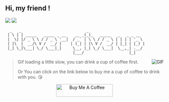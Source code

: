 
<h2>Hi, my friend !</h2>
 
![](https://visitor-badge.glitch.me/badge?page_id=xrkffgg.xrkffgg) ![](http://hits.dwyl.com/xrkffgg/xrkffgg.svg)

```
  _   _                             _                         
 | \ | | _____   _____ _ __    __ _(_)_   _____   _   _ _ __  
 |  \| |/ _ \ \ / / _ \ '__|  / _` | \ \ / / _ \ | | | | '_ \ 
 | |\  |  __/\ V /  __/ |    | (_| | |\ V /  __/ | |_| | |_) |
 |_| \_|\___| \_/ \___|_|     \__, |_| \_/ \___|  \__,_| .__/ 
                              |___/                    |_|    
```

  <img align="right" alt="GIF" src="https://media1.tenor.com/images/9e7705fbfd62359fcf3e042ea0bc5288/tenor.gif?itemid=18060866" />

> Gif loading a little slow, you can drink a cup of coffee first.
>
> Or You can click on the link below to buy me a cup of coffee to drink with you. 😘

<p align="center">
  <a href="https://www.buymeacoffee.com/xrkffgg" target="_blank">
   <img src="https://cdn.buymeacoffee.com/buttons/default-blue.png" alt="Buy Me A Coffee" height="40" width="180" />
  </a>
</p>
